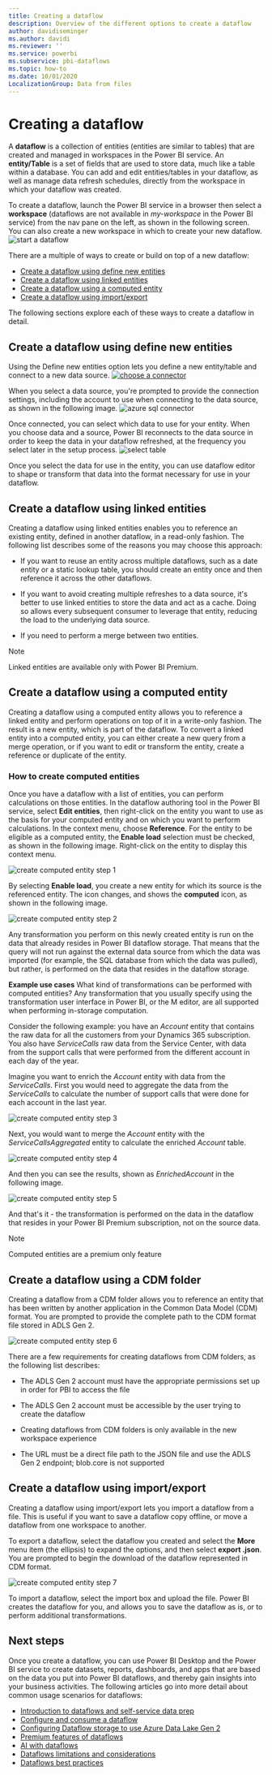 ```yaml
---
title: Creating a dataflow
description: Overview of the different options to create a dataflow
author: davidiseminger
ms.author: davidi
ms.reviewer: ''
ms.service: powerbi
ms.subservice: pbi-dataflows
ms.topic: how-to
ms.date: 10/01/2020
LocalizationGroup: Data from files
---
```

# Creating a dataflow
A **dataflow** is a collection of entities (entities are similar to tables) that are created and managed in workspaces in the Power BI service. An **entity/Table** is a set of fields that are used to store data, much like a table within a database. You can add and edit entities/tables in your dataflow, as well as manage data refresh schedules, directly from the workspace in which your dataflow was created.

To create a dataflow, launch the Power BI service in a browser then select a **workspace** (dataflows are not available in *my-workspace* in the Power BI service) from the nav pane on the left, as shown in the following screen. You can also create a new workspace in which to create your new dataflow.
![start a dataflow](media/dataflows-create/create-options.png)

There are a multiple of ways to create or build on top of a new dataflow:

* [Create a dataflow using define new entities](#create-a-dataflow-using-define-new-entities)
* [Create a dataflow using linked entities](#create-a-dataflow-using-linked-entities)
* [Create a dataflow using a computed entity](#create-a-dataflow-using-a-computed-entity)
* [Create a dataflow using import/export](#create-a-dataflow-using-importexport)

The following sections explore each of these ways to create a dataflow in detail.

## Create a dataflow using define new entities

Using the Define new entities option lets you define a new entity/table and connect to a new data source.
[ ![choose a connector](media/dataflows-create/create-connectors.png) ](media/dataflows-create/create-connectors.png#lightbox)

When you select a data source, you're prompted to provide the connection settings, including the account to use when connecting to the data source, as shown in the following image.
![azure sql connector](media/dataflows-create/azure-sql-connector.png)

Once connected, you can select which data to use for your entity. When you choose data and a source, Power BI reconnects to the data source in order to keep the data in your dataflow refreshed, at the frequency you select later in the setup process.
![select table](media/dataflows-create/choose-table.png)

Once you select the data for use in the entity, you can use dataflow editor to shape or transform that data into the format necessary for use in your dataflow. 

## Create a dataflow using linked entities

Creating a dataflow using linked entities enables you to reference an existing entity, defined in another dataflow, in a read-only fashion. The following list describes some of the reasons you may choose this approach:

* If you want to reuse an entity across multiple dataflows, such as a date entity or a static lookup table, you should create an entity once and then reference it across the other dataflows.

* If you want to avoid creating multiple refreshes to a data source, it's better to use linked entities to store the data and act as a cache. Doing so allows every subsequent consumer to leverage that entity, reducing the load to the underlying data source.

* If you need to perform a merge between two entities.

> [!NOTE]
> Linked entities are available only with Power BI Premium.

## Create a dataflow using a computed entity

Creating a dataflow using a computed entity allows you to reference a linked entity and perform operations on top of it in a write-only fashion. The result is a new entity, which is part of the dataflow. To convert a linked entity into a computed entity, you can either create a new query from a merge operation, or if you want to edit or transform the entity, create a reference or duplicate of the entity.

### How to create computed entities

Once you have a dataflow with a list of entities, you can perform calculations on those entities.
In the dataflow authoring tool in the Power BI service, select **Edit entities**, then right-click on the entity you want to use as the basis for your computed entity and on which you want to perform calculations. In the context menu, choose **Reference**.
For the entity to be eligible as a computed entity, the **Enable load** selection must be checked, as shown in the following image. Right-click on the entity to display this context menu.

![create computed entity step 1](media/dataflows-create/computed-entity-step-1.png)

By selecting **Enable load**, you create a new entity for which its source is the referenced entity. The icon changes, and shows the **computed** icon, as shown in the following image.

![create computed entity step 2](media/dataflows-create/computed-entity-step-2.png)

Any transformation you perform on this newly created entity is run on the data that already resides in Power BI dataflow storage. That means that the query will not run against the external data source from which the data was imported (for example, the SQL database from which the data was pulled), but rather, is performed on the data that resides in the dataflow storage.

**Example use cases**
What kind of transformations can be performed with computed entities? Any transformation that you usually specify using the transformation user interface in Power BI, or the M editor, are all supported when performing in-storage computation.

Consider the following example: you have an *Account* entity that contains the raw data for all the customers from your Dynamics 365 subscription. You also have *ServiceCalls* raw data from the Service Center, with data from the support calls that were performed from the different account in each day of the year.

Imagine you want to enrich the *Account* entity with data from the *ServiceCalls*.
First you would need to aggregate the data from the *ServiceCalls* to calculate the number of support calls that were done for each account in the last year.

![create computed entity step 3](media/dataflows-create/computed-entity-step-3.png)

Next, you would want to merge the *Account* entity with the *ServiceCallsAggregated* entity to calculate the enriched *Account* table.

![create computed entity step 4](media/dataflows-create/computed-entity-step-4.png)

And then you can see the results, shown as *EnrichedAccount* in the following image.

![create computed entity step 5](media/dataflows-create/computed-entity-step-5.png)

And that's it - the transformation is performed on the data in the dataflow that resides in your Power BI Premium subscription, not on the source data.

> [!NOTE]
> Computed entities are a premium only feature

## Create a dataflow using a CDM folder

Creating a dataflow from a CDM folder allows you to reference an entity that has been written by another application in the Common Data Model (CDM) format. You are prompted to provide the complete path to the CDM format file stored in ADLS Gen 2.

 ![create computed entity step 6](media/dataflows-create/attach-cdm.jpg)

There are a few requirements for creating dataflows from CDM folders, as the following list describes:

* The ADLS Gen 2 account must have the appropriate permissions set up in order for PBI to access the file

* The ADLS Gen 2 account must be accessible by the user trying to create the dataflow

* Creating dataflows from CDM folders is only available in the new workspace experience

* The URL must be a direct file path to the JSON file and use the ADLS Gen 2 endpoint; blob.core is not supported

## Create a dataflow using import/export

Creating a dataflow using import/export lets you import a dataflow from a file. This is useful if you want to save a dataflow copy offline, or move a dataflow from one workspace to another. 

To export a dataflow, select the dataflow you created and select the **More** menu item (the ellipsis) to expand the options, and then select **export .json**. You are prompted to begin the download of the dataflow represented in CDM format.

![create computed entity step 7](media/dataflows-create/export-dataflow.png)

To import a dataflow, select the import box and upload the file. Power BI creates the dataflow for you, and allows you to save the dataflow as is, or to perform additional transformations.

## Next steps

Once you create a dataflow, you can use Power BI Desktop and the Power BI service to create datasets, reports, dashboards, and apps that are based on the data you put into Power BI dataflows, and thereby gain insights into your business activities. The following articles go into more detail about common usage scenarios for dataflows:

* [Introduction to dataflows and self-service data prep](dataflows-introduction-self-service.md)
* [Configure and consume a dataflow](dataflows-configure-consume.md)
* [Configuring Dataflow storage to use Azure Data Lake Gen 2](dataflows-azure-data-lake-storage-integration.md)
* [Premium features of dataflows](dataflows-premium-features.md)
* [AI with dataflows](dataflows-machine-learning-integration.md)
* [Dataflows limitations and considerations](dataflows-features-limitations.md)
* [Dataflows best practices](dataflows-best-practices.md)